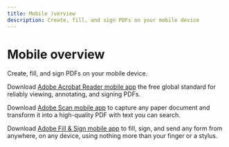 ```yaml
---
title: Mobile )verview
description: Create, fill, and sign PDFs on your mobile device
---
```


# Mobile overview

Create, fill, and sign PDFs on your mobile device.

Download [Adobe Acrobat Reader mobile app](https://acrobat.adobe.com/us/en/mobile/acrobat-reader.html) the free global standard for reliably viewing, annotating, and signing PDFs.

Download [Adobe Scan mobile app](https://acrobat.adobe.com/us/en/mobile/scanner-app.html) to capture any paper document and transform it into a high-quality PDF with text you can search.

Download [Adobe Fill & Sign mobile app](https://acrobat.adobe.com/us/en/mobile/fill-sign-pdfs.html) to fill, sign, and send any form from anywhere, on any device, using nothing more than your finger or a stylus.